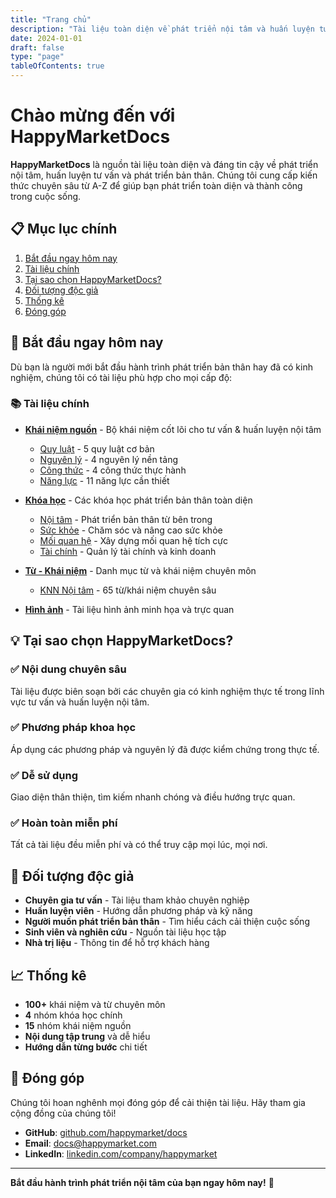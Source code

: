 ```yaml
---
title: "Trang chủ"
description: "Tài liệu toàn diện về phát triển nội tâm và huấn luyện tư vấn"
date: 2024-01-01
draft: false
type: "page"
tableOfContents: true
---
```


# Chào mừng đến với HappyMarketDocs

**HappyMarketDocs** là nguồn tài liệu toàn diện và đáng tin cậy về phát triển nội tâm, huấn luyện tư vấn và phát triển bản thân. Chúng tôi cung cấp kiến thức chuyên sâu từ A-Z để giúp bạn phát triển toàn diện và thành công trong cuộc sống.

## 📋 Mục lục chính

1. [Bắt đầu ngay hôm nay](#bắt-đầu-ngay-hôm-nay)
2. [Tài liệu chính](#tài-liệu-chính)
3. [Tại sao chọn HappyMarketDocs?](#tại-sao-chọn-happymarketdocs)
4. [Đối tượng độc giả](#đối-tượng-độc-giả)
5. [Thống kê](#thống-kê)
6. [Đóng góp](#đóng-góp)

## 🚀 Bắt đầu ngay hôm nay

Dù bạn là người mới bắt đầu hành trình phát triển bản thân hay đã có kinh nghiệm, chúng tôi có tài liệu phù hợp cho mọi cấp độ:

### 📚 Tài liệu chính

- **[Khái niệm nguồn](/khai-niem-nguon/)** - Bộ khái niệm cốt lõi cho tư vấn & huấn luyện nội tâm
  - [Quy luật](/khai-niem-nguon/quy-luật/) - 5 quy luật cơ bản
  - [Nguyên lý](/khai-niem-nguon/nguyên-lý/) - 4 nguyên lý nền tảng
  - [Công thức](/khai-niem-nguon/công-thức/) - 4 công thức thực hành
  - [Năng lực](/khai-niem-nguon/năng-lực/) - 11 năng lực cần thiết

- **[Khóa học](/khoa-hoc/)** - Các khóa học phát triển bản thân toàn diện
  - [Nội tâm](/khoa-hoc/noi-tam/) - Phát triển bản thân từ bên trong
  - [Sức khỏe](/khoa-hoc/suc-khoe/) - Chăm sóc và nâng cao sức khỏe
  - [Mối quan hệ](/khoa-hoc/moi-quan-he/) - Xây dựng mối quan hệ tích cực
  - [Tài chính](/khoa-hoc/tai-chinh/) - Quản lý tài chính và kinh doanh

- **[Từ - Khái niệm](/tu-khainiem/)** - Danh mục từ và khái niệm chuyên môn
  - [KNN Nội tâm](/tu-khainiem/knn-nội-tâm/) - 65 từ/khái niệm chuyên sâu

- **[Hình ảnh](/hinh/)** - Tài liệu hình ảnh minh họa và trực quan

## 💡 Tại sao chọn HappyMarketDocs?

### ✅ Nội dung chuyên sâu
Tài liệu được biên soạn bởi các chuyên gia có kinh nghiệm thực tế trong lĩnh vực tư vấn và huấn luyện nội tâm.

### ✅ Phương pháp khoa học
Áp dụng các phương pháp và nguyên lý đã được kiểm chứng trong thực tế.

### ✅ Dễ sử dụng
Giao diện thân thiện, tìm kiếm nhanh chóng và điều hướng trực quan.

### ✅ Hoàn toàn miễn phí
Tất cả tài liệu đều miễn phí và có thể truy cập mọi lúc, mọi nơi.

## 🎯 Đối tượng độc giả

- **Chuyên gia tư vấn** - Tài liệu tham khảo chuyên nghiệp
- **Huấn luyện viên** - Hướng dẫn phương pháp và kỹ năng
- **Người muốn phát triển bản thân** - Tìm hiểu cách cải thiện cuộc sống
- **Sinh viên và nghiên cứu** - Nguồn tài liệu học tập
- **Nhà trị liệu** - Thông tin để hỗ trợ khách hàng

## 📈 Thống kê

- **100+** khái niệm và từ chuyên môn
- **4** nhóm khóa học chính
- **15** nhóm khái niệm nguồn
- **Nội dung tập trung** và dễ hiểu
- **Hướng dẫn từng bước** chi tiết

## 🤝 Đóng góp 

Chúng tôi hoan nghênh mọi đóng góp để cải thiện tài liệu. Hãy tham gia cộng đồng của chúng tôi!

- **GitHub**: [github.com/happymarket/docs](https://github.com/happymarket/docs)
- **Email**: docs@happymarket.com
- **LinkedIn**: [linkedin.com/company/happymarket](https://linkedin.com/company/happymarket)

---

**Bắt đầu hành trình phát triển nội tâm của bạn ngay hôm nay!** 🚀